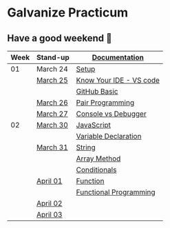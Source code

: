 # Galvanize Practicum

## Have a good weekend :wave:

| Week | Stand-up                      | [Documentation](documentation.md)                        |
| ---- | ----------------------------- | -------------------------------------------------------- |
| 01   | March 24                      | [Setup](wk01/setup.md)                                   |
|      | [March 25](stand-up/03-25.md) | [Know Your IDE - VS code](wk01/know-your-ide.md)         |
|      |                               | [GitHub Basic](wk01/basic-github.md)                     |
|      | [March 26](stand-up/03-26.md) | [Pair Programming](wk01/pair-programming.md)             |
|      | [March 27](stand-up/03-27.md) | [Console vs Debugger](wk01/console-vs-debugger.md)       |
| 02   | [March 30](stand-up/03-30.md) | [JavaScript](wk02/javascript.md)                         |
|      |                               | [Variable Declaration](wk02/variable-declaration.md)     |
|      | [March 31](stand-up/03-31.md) | [String](wk02/string.md)                                 |
|      |                               | [Array Method](wk02/array.md)                            |
|      |                               | [Conditionals](wk02/conditional.md)                      |
|      | [April 01](stand-up/04-01.md) | [Function](wk02/function.md)                             |
|      |                               | [Functional Programming](wk02/functional-programming.md) |
|      | [April 02](stand-up/04-02.md) |                                                          |
|      | [April 03](stand-up/04-03.md) |                                                          |
